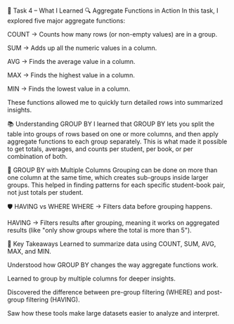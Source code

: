 📖 Task 4 – What I Learned
🔍 Aggregate Functions in Action
In this task, I explored five major aggregate functions:

COUNT → Counts how many rows (or non-empty values) are in a group.

SUM → Adds up all the numeric values in a column.

AVG → Finds the average value in a column.

MAX → Finds the highest value in a column.

MIN → Finds the lowest value in a column.

These functions allowed me to quickly turn detailed rows into summarized insights.

📚 Understanding GROUP BY
I learned that GROUP BY lets you split the table into groups of rows based on one or more columns, and then apply aggregate functions to each group separately.
This is what made it possible to get totals, averages, and counts per student, per book, or per combination of both.

👫 GROUP BY with Multiple Columns
Grouping can be done on more than one column at the same time, which creates sub-groups inside larger groups. This helped in finding patterns for each specific student-book pair, not just totals per student.

🛡 HAVING vs WHERE
WHERE → Filters data before grouping happens.

HAVING → Filters results after grouping, meaning it works on aggregated results (like "only show groups where the total is more than 5").

🧠 Key Takeaways
Learned to summarize data using COUNT, SUM, AVG, MAX, and MIN.

Understood how GROUP BY changes the way aggregate functions work.

Learned to group by multiple columns for deeper insights.

Discovered the difference between pre-group filtering (WHERE) and post-group filtering (HAVING).

Saw how these tools make large datasets easier to analyze and interpret.
